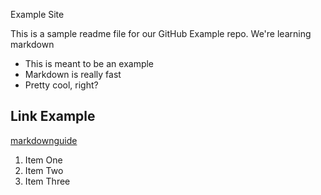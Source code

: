 Example Site

This is a sample readme file for our GitHub Example repo.  We're learning markdown

* This is meant to be  an example
* Markdown is really fast
* Pretty cool, right?

## Link Example
[markdownguide](https://www.markdownguide.org)

1. Item One
2. Item Two
3. Item Three